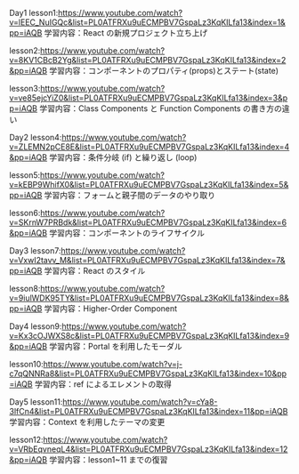Day1
lesson1:https://www.youtube.com/watch?v=lEEC_NuIGQc&list=PL0ATFRXu9uECMPBV7GspaLz3KqKILfa13&index=1&pp=iAQB
学習内容：React の新規プロジェクト立ち上げ

lesson2:https://www.youtube.com/watch?v=8KV1CBcB2Yg&list=PL0ATFRXu9uECMPBV7GspaLz3KqKILfa13&index=2&pp=iAQB
学習内容：コンポーネントのプロパティ(props)とステート(state)

lesson3:https://www.youtube.com/watch?v=ve85ejcYiZ0&list=PL0ATFRXu9uECMPBV7GspaLz3KqKILfa13&index=3&pp=iAQB
学習内容：Class Components と Function Components の書き方の違い

Day2
lesson4:https://www.youtube.com/watch?v=ZLEMN2pCE8E&list=PL0ATFRXu9uECMPBV7GspaLz3KqKILfa13&index=4&pp=iAQB
学習内容：条件分岐 (if) と繰り返し (loop)

lesson5:https://www.youtube.com/watch?v=kEBP9WhifX0&list=PL0ATFRXu9uECMPBV7GspaLz3KqKILfa13&index=5&pp=iAQB
学習内容：フォームと親子間のデータのやり取り

lesson6:https://www.youtube.com/watch?v=SKrnW7PRBdk&list=PL0ATFRXu9uECMPBV7GspaLz3KqKILfa13&index=6&pp=iAQB
学習内容：コンポーネントのライフサイクル

Day3
lesson7:https://www.youtube.com/watch?v=VxwI2tavv_M&list=PL0ATFRXu9uECMPBV7GspaLz3KqKILfa13&index=7&pp=iAQB
学習内容：React のスタイル

lesson8:https://www.youtube.com/watch?v=9iulWDK95TY&list=PL0ATFRXu9uECMPBV7GspaLz3KqKILfa13&index=8&pp=iAQB
学習内容：Higher-Order Component

Day4
lesson9:https://www.youtube.com/watch?v=Kx3cOJWXS8c&list=PL0ATFRXu9uECMPBV7GspaLz3KqKILfa13&index=9&pp=iAQB
学習内容：Portal を利用したモーダル

lesson10:https://www.youtube.com/watch?v=j-c7qQNNRa8&list=PL0ATFRXu9uECMPBV7GspaLz3KqKILfa13&index=10&pp=iAQB
学習内容：ref によるエレメントの取得

Day5
lesson11:https://www.youtube.com/watch?v=cYa8-3lfCn4&list=PL0ATFRXu9uECMPBV7GspaLz3KqKILfa13&index=11&pp=iAQB
学習内容：Context を利用したテーマの変更

lesson12:https://www.youtube.com/watch?v=VRbEqvneqL4&list=PL0ATFRXu9uECMPBV7GspaLz3KqKILfa13&index=12&pp=iAQB
学習内容：lesson1~11 までの復習
